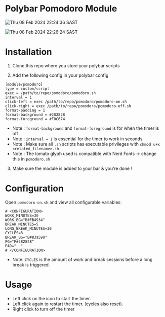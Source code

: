 # Polybar Pomodoro Module

![Thu 08 Feb 2024 22:24:36 SAST](https://github.com/louiskop/polybar-pomodoro/assets/35295041/b9598841-9170-4f68-8244-8d4508ebfc8b)

![Thu 08 Feb 2024 22:26:24 SAST](https://github.com/louiskop/polybar-pomodoro/assets/35295041/5c998b27-d317-48aa-a5cd-05605d8de550)

# Installation

1. Clone this repo where you store your polybar scripts

2. Add the following config in your polybar config

```
[module/pomodoro]
type = custom/script
exec = /path/to/repo/pomodoro/pomodoro.sh
interval = 1
click-left = exec /path/to/repo/pomodoro/pomodoro-on.sh
click-right = exec /path/to/repo/pomodoro/pomodoro-off.sh
format-padding = 1
format-background = #282828
format-foreground = #F0C674
```
- Note : `format-background` and `format-foreground` is for when the timer is off
- Note : `interval = 1` is essential for the timer to work in seconds
- Note : Make sure all `.sh` scripts has executable privileges with `chmod u+x <related_filename>.sh`
- Note : The tomato glyph used is compatible with Nerd Fonts -> change this in `pomodoro.sh`

3. Make sure the module is added to your bar & you're done !

# Configuration

Open `pomodoro-on.sh` and view all configurable variables:

```
# <CONFIGURATION>
WORK_MINUTES=30
WORK_BG="B#FB4934"
BREAK_MINUTES=5
LONG_BREAK_MINUTES=30
CYCLES=3
BREAK_BG="B#83a598"
FG="F#282828"
PAD="  "
# </CONFIGURATION>
```
- Note: `CYCLES` is the amount of work and break sessions before a long break is triggered.

# Usage

- Left click on the icon to start the timer.
- Left click again to restart the timer. (cycles also reset).
- Right click to turn off the timer

